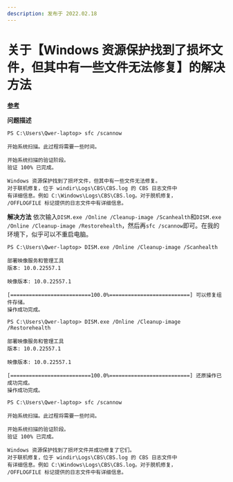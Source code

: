 ```yaml
---
description: 发布于 2022.02.18
---
```


# 关于【Windows 资源保护找到了损坏文件，但其中有一些文件无法修复】的解决方法

[**参考**](https://www.cnblogs.com/karmapeng/p/10241731.html)

**问题描述**

```
PS C:\Users\Qwer-laptop> sfc /scannow

开始系统扫描。此过程将需要一些时间。

开始系统扫描的验证阶段。
验证 100% 已完成。

Windows 资源保护找到了损坏文件，但其中有一些文件无法修复。
对于联机修复，位于 windir\Logs\CBS\CBS.log 的 CBS 日志文件中
有详细信息。例如 C:\Windows\Logs\CBS\CBS.log。对于脱机修复，
/OFFLOGFILE 标记提供的日志文件中有详细信息。
```

**解决方法** 依次输入`DISM.exe /Online /Cleanup-image /Scanhealth`和`DISM.exe /Online /Cleanup-image /Restorehealth`，然后再`sfc /scannow`即可。在我的环境下，似乎可以不重启电脑。

```
PS C:\Users\Qwer-laptop> DISM.exe /Online /Cleanup-image /Scanhealth

部署映像服务和管理工具
版本: 10.0.22557.1

映像版本: 10.0.22557.1

[==========================100.0%==========================] 可以修复组件存储。
操作成功完成。
```

```
PS C:\Users\Qwer-laptop> DISM.exe /Online /Cleanup-image /Restorehealth

部署映像服务和管理工具
版本: 10.0.22557.1

映像版本: 10.0.22557.1

[==========================100.0%==========================] 还原操作已成功完成。
操作成功完成。
```

```
PS C:\Users\Qwer-laptop> sfc /scannow

开始系统扫描。此过程将需要一些时间。

开始系统扫描的验证阶段。
验证 100% 已完成。

Windows 资源保护找到了损坏文件并成功修复了它们。
对于联机修复，位于 windir\Logs\CBS\CBS.log 的 CBS 日志文件中
有详细信息。例如 C:\Windows\Logs\CBS\CBS.log。对于脱机修复，
/OFFLOGFILE 标记提供的日志文件中有详细信息。
```
